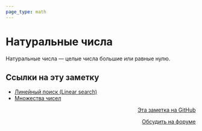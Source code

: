 ```yaml
---
page_type: math
---
```

# Натуральные числа

Натуральные числа — целые числа большие или равные нулю.


## Ссылки на эту заметку

* [Линейный поиск (Linear search)](20221023135032.md)
* [Множества чисел](20221030192444.md)


<p v-pre style="text-align: right">
  <a href="https://github.com/Kverde/algorithms/blob/main/source/20221108225922.md" target="_blank">
  Эта заметка на GitHub
  </a>
</p>



<p v-pre style="text-align: right">
  <a href="https://discourse.comtext.space/new-topic?title=%D0%9D%D0%B0%D1%82%D1%83%D1%80%D0%B0%D0%BB%D1%8C%D0%BD%D1%8B%D0%B5%20%D1%87%D0%B8%D1%81%D0%BB%D0%B0&body=&category=algorithm" target="_blank">
  Обсудить на форуме
  </a>
</p>
